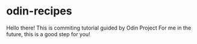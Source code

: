# odin-recipes
Hello there! This is commiting tutorial guided by Odin Project
For me in the future, this is a good step for you!